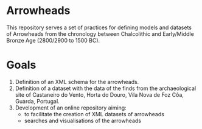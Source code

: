 # Arrowheads

This repository serves a set of practices for defining models and datasets of Arrowheads from the chronology between Chalcolithic and Early/Middle Bronze Age (2800/2900 to 1500 BC).

# Goals
1. Definition of an XML schema for the arrowheads.
2. Definition of a dataset with the data of the finds from the archaeological site of Castaneiro do Vento, Horta do Douro, Vila Nova de Foz Côa, Guarda, Portugal.
3. Development of an online repository aiming:
    - to facilitate the creation of XML datasets of arrowheads
    - searches and visualisations of the arrowheads
